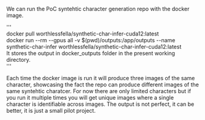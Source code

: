 We can run the PoC syntehtic character generation repo with the docker image.

'''  
docker pull worthlessfella/synthetic-char-infer-cuda12:latest  
docker run --rm --gpus all -v $(pwd)/outputs:/app/outputs --name synthetic-char-infer worthlessfella/synthetic-char-infer-cuda12:latest  
It stores the output in docker_outputs folder in the present working directory.  
'''  


Each time the docker image is run it will produce three images of the same character, showcasing the fact the repo can produce different images of the same syntehtic charatcer.
For now there are only limited characters but if you run it multiple times you will get unique images where a single character is identifiable across images.
The output is not perfect, it can be better, it is just a small pilot project.
